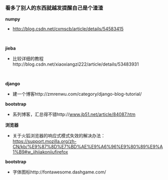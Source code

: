 ### 看多了别人的东西就越发提醒自己是个渣渣
**numpy**
- http://blog.csdn.net/cxmscb/article/details/54583415
</br>

**jieba**
- 比较详细的教程http://blog.csdn.net/xiaoxiangzi222/article/details/53483931
</br>

**django**
- 建一个博客http://zmrenwu.com/category/django-blog-tutorial/

**bootstrap**
- 系列博客，汇总得不错http://www.jb51.net/article/84087.htm

**浏览器**
- 关于火狐浏览器的响应式模式失效的解决办法：https://support.mozilla.org/zh-CN/kb/%E9%87%8D%E7%BD%AE%E9%A6%96%E9%80%89%E9%A1%B9#w_iihiiakoniiufirefox

**bootstrap**
- 字体图标http://fontawesome.dashgame.com/
    
    
